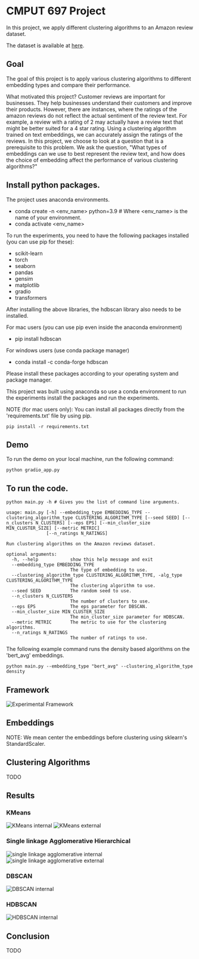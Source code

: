 # CMPUT 697 Project
In this project, we apply different clustering algorithms to an Amazon review dataset.

The dataset is available at [here](https://www.kaggle.com/datasets/yasserh/amazon-product-reviews-dataset).

## Goal
The goal of this project is to apply various clustering algorithms to different embedding types and compare their performance.

What motivated this project?
Customer reviews are important for businesses. They help businesses understand their customers and improve their products. However, there are instances, 
where the ratings of the amazon reviews do not reflect the actual sentiment of the review text. For example, a review with a rating of 2 may actually have a review text that might be better suited for a 4 star rating. Using a clustering algorithm trained on text embeddings, we can accurately assign the ratings of the reviews.
In this project, we choose to look at a question that is a prerequisite to this problem. We ask the question, "What types of embeddings can we use to best represent the review text, and how does the choice of embedding affect the performance of various clustering algorithms?"


## Install python packages.
The project uses anaconda environments.
- conda create -n <env_name> python=3.9  # Where <env_name> is the name of your environment.
- conda activate <env_name>

To run the experiments, you need to have the following packages installed (you can use pip for these):
- scikit-learn
- torch
- seaborn
- pandas
- gensim
- matplotlib
- gradio
- transformers

After installing the above libraries, the hdbscan library also needs to be installed.

For mac users (you can use pip even inside the anaconda environment)
- pip install hdbscan

For windows users (use conda package manager)
- conda install -c conda-forge hdbscan

Please install these packages according to your operating system and 
package manager.

This project was built using anaconda so use a conda environment to run the experiments install the packages and run the experiments.



NOTE (for mac users only): You can install all packages directly from the 'requirements.txt' file by using pip.
```
pip install -r requirements.txt
```


## Demo
To run the demo on your local machine, run the following command:
```
python gradio_app.py
```


## To run the code.
```
python main.py -h # Gives you the list of command line arguments.
```
```
usage: main.py [-h] --embedding_type EMBEDDING_TYPE --clustering_algorithm_type CLUSTERING_ALGORITHM_TYPE [--seed SEED] [--n_clusters N_CLUSTERS] [--eps EPS] [--min_cluster_size MIN_CLUSTER_SIZE] [--metric METRIC]
               [--n_ratings N_RATINGS]

Run clustering algorithms on the Amazon reviews dataset.

optional arguments:
  -h, --help            show this help message and exit
  --embedding_type EMBEDDING_TYPE
                        The type of embedding to use.
  --clustering_algorithm_type CLUSTERING_ALGORITHM_TYPE, -alg_type CLUSTERING_ALGORITHM_TYPE
                        The clustering algorithm to use.
  --seed SEED           The random seed to use.
  --n_clusters N_CLUSTERS
                        The number of clusters to use.
  --eps EPS             The eps parameter for DBSCAN.
  --min_cluster_size MIN_CLUSTER_SIZE
                        The min_cluster_size parameter for HDBSCAN.
  --metric METRIC       The metric to use for the clustering algorithms.
  --n_ratings N_RATINGS
                        The number of ratings to use.
```

The following example command runs the density based algorithms on the 'bert_avg' embeddings.
```
python main.py --embedding_type "bert_avg" --clustering_algorithm_type density
```

## Framework
![Experimental Framework](https://github.com/simpleParadox/cmput_697_project/blob/main/plots/experimental_framework.png)
## Embeddings

NOTE: We mean center the embeddings before clustering using sklearn's StandardScaler.
## Clustering Algorithms
TODO
## Results
### KMeans
![KMeans internal](https://github.com/simpleParadox/cmput_697_project/blob/main/plots/score_plots/k_means_internal_validation_50_iters_fixed_seed.png)
![KMeans external](https://github.com/simpleParadox/cmput_697_project/blob/main/plots/score_plots/kmeans_external_validation.png)

### Single linkage Agglomerative Hierarchical
![single linkage agglomerative internal](https://github.com/simpleParadox/cmput_697_project/blob/main/plots/score_plots/agglomerative_internal_validation.png)
![single linkage agglomerative external](https://github.com/simpleParadox/cmput_697_project/blob/main/plots/score_plots/agg_external_validation.png)


### DBSCAN
![DBSCAN internal](https://github.com/simpleParadox/cmput_697_project/blob/main/plots/score_plots/dbscan_internal.png)


### HDBSCAN
![HDBSCAN internal](https://github.com/simpleParadox/cmput_697_project/blob/main/plots/score_plots/hdbscan_internal.png)


## Conclusion
TODO

